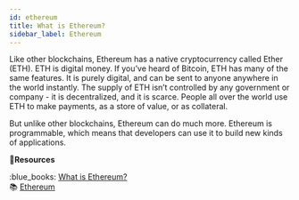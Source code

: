 ```yaml
---
id: ethereum
title: What is Ethereum?
sidebar_label: Ethereum
---
```


Like other blockchains, Ethereum has a native cryptocurrency called Ether (ETH). ETH is digital money. If you’ve heard of Bitcoin, ETH has many of the same features. It is purely digital, and can be sent to anyone anywhere in the world instantly. The supply of ETH isn’t controlled by any government or company - it is decentralized, and it is scarce. People all over the world use ETH to make payments, as a store of value, or as collateral.

But unlike other blockchains, Ethereum can do much more. Ethereum is programmable, which means that developers can use it to build new kinds of applications.

**:scroll:Resources**

:blue_books: [What is Ethereum?](https://ethereum.org/what-is-ethereum/) <br/>
:books: [Ethereum](https://ethereum.org/)